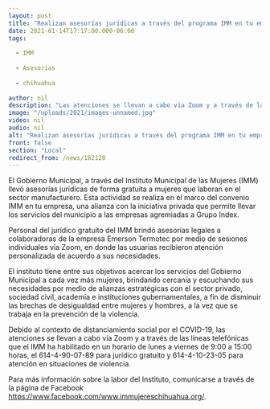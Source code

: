 ```yaml
---
layout: post
title: "Realizan asesorías jurídicas a través del programa IMM en tu empresa"
date: 2021-01-14T17:17:00.000-06:00
tags:
  
  - IMM
  
  - Asesorías
  
  - chihuahua
  
author: nil
description: "Las atenciones se llevan a cabo vía Zoom y a través de las líneas telefónicas que el IMM ha habilitado en un horario de lunes a viernes de 9:00 a 15:00 horas"
image: "/uploads/2021/images-unnamed.jpg"
video: nil
audio: nil
alt: "Realizan asesorías jurídicas a través del programa IMM en tu empresa"
front: false
section: "Local"
redirect_from: /news/182128
---
```


El Gobierno Municipal, a través del Instituto Municipal de las Mujeres (IMM) llevó asesorías jurídicas de forma gratuita a mujeres que laboran en el sector manufacturero. Esta actividad se realiza en el marco del convenio IMM en tu empresa, una alianza con la iniciativa privada que permite llevar los servicios del municipio a las empresas agremiadas a Grupo Index.

Personal del jurídico gratuito del IMM brindó asesorías legales a colaboradoras de la empresa Emerson Termotec por medio de sesiones individuales vía Zoom, en donde las usuarias recibieron atención personalizada de acuerdo a sus necesidades.

El instituto tiene entre sus objetivos acercar los servicios del Gobierno Municipal a cada vez más mujeres, brindando cercanía y escuchando sus necesidades por medio de alianzas estratégicas con el sector privado, sociedad civil, academia e instituciones gubernamentales, a fin de disminuir las brechas de desigualdad entre mujeres y hombres, a la vez que se trabaja en la prevención de la violencia.

Debido al contexto de distanciamiento social por el COVID-19, las atenciones se llevan a cabo vía Zoom y a través de las líneas telefónicas que el IMM ha habilitado en un horario de lunes a viernes de 9:00 a 15:00 horas, el 614-4-90-07-89 para jurídico gratuito y 614-4-10-23-05 para atención en situaciones de violencia.

Para más información sobre la labor del Instituto, comunicarse a través de la página de Facebook https://www.facebook.com/www.immujereschihuahua.org/.